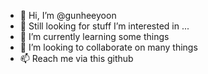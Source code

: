 - 👋 Hi, I’m @gunheeyoon
- 👀 Still looking for stuff I’m interested in ...
- 🌱 I’m currently learning some things
- 💞️ I’m looking to collaborate on many things
- 📫 Reach me via this github

<!---
gunheeyoon/gunheeyoon is a ✨ special ✨ repository because its `README.md` (this file) appears on your GitHub profile.
You can click the Preview link to take a look at your changes.
--->
